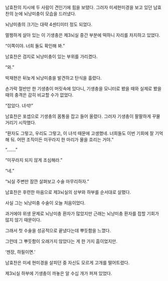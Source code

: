 남효찬의 지시에 두 사람이 견인기에 힘을 보탰다. 그러자 미세현미경을 보고 있던 남효찬의 눈에 뇌낭미충이 모습을 드러냈다.

뇌낭미충의 크기는 대략 4센티미터 정도 되었다.

멀쩡하게 살아 있는 이 기생충은 제3뇌실 중간 부분에 떡하니 자리를 차지하고 있었다.

“이쪽이야. 너희 둘도 확인해 봐.”

남효찬은 검지로 뇌낭미충이 있는 부위를 가리켰다.

“와.”

박재현은 뒤늦게 뇌낭미충을 발견하고 탄식을 흘렸다.

손가락 절반만 한 기생충이 머릿속에 있다니, 기생충을 모니터로 봤을 때와 실제로 봤을 때의 충격은 감히 비교할 수가 없었다.

“잡았다. 녀석!”

남효찬은 포셉으로 기생충의 몸통을 잡고 들어 올렸다. 그러자 기생충이 팔팔하게 꾸물거리기 시작했다.

“환자도 그렇고, 우리도 그렇고, 이 녀석 때문에 고생했네. 너희들도 이번 기회에 잘 기억해 둬. 어떤 조직이든 미꾸라지 한 마리가 물을 흐리는 거야.”

“…….”

“미꾸라지 되지 않게 조심해라.”

“네.”

“뇌실 주변만 잠깐 살펴보고 수술 마무리하자.”

남효찬은 후련한 마음으로 제3뇌실의 상부와 하부를 순서대로 살폈다.

사실 그는 뇌낭미충 수술이 오늘 처음이었다.

과거에야 위생 문제로 뇌낭미충 환자가 많았지만 근래는 뇌낭미충 환자를 접할 기회가 많지 않기 때문이다.

그래서 첫 수술을 성공적으로 끝냈다는데 뿌듯함을 느꼈다.

그런데 그 뿌듯함이 오래가지 않았다는 게 한 가지 흠이었지만.

‘젠장, 하필이면.’

남효찬은 미세 현미경을 살피던 중 자신도 모르게 고개를 떨어트렸다.

제3뇌실 하부에 기생충이 까놓은 알 수십 개가 퍼져 있었다.